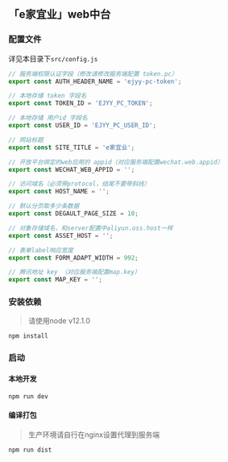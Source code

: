 ## 「e家宜业」web中台

### 配置文件

详见本目录下`src/config.js`

```js
// 服务端权限认证字段（修改请修改服务端配置 token.pc）
export const AUTH_HEADER_NAME = 'ejyy-pc-token';

// 本地存储 token 字段名
export const TOKEN_ID = 'EJYY_PC_TOKEN';

// 本地存储 用户id 字段名
export const USER_ID = 'EJYY_PC_USER_ID';

// 网站标题
export const SITE_TITLE = 'e家宜业';

// 开放平台绑定的web应用的 appid（对应服务端配置wechat.web.appid）
export const WECHAT_WEB_APPID = '';

// 访问域名（必须带protocol，结尾不要带斜线）
export const HOST_NAME = '';

// 默认分页取多少条数据
export const DEGAULT_PAGE_SIZE = 10;

// 对象存储域名，和server配置中aliyun.oss.host一样
export const ASSET_HOST = '';

// 表单label响应宽度
export const FORM_ADAPT_WIDTH = 992;

// 腾讯地址 key （对应服务端配置map.key）
export const MAP_KEY = '';

```

### 安装依赖

> 请使用node v12.1.0

`npm install`

### 启动

#### 本地开发

`npm run dev`

#### 编译打包

> 生产环境请自行在nginx设置代理到服务端

`npm run dist`
